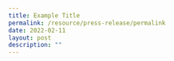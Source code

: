 ```yaml
---
title: Example Title
permalink: /resource/press-release/permalink
date: 2022-02-11
layout: post
description: ""
---
```

